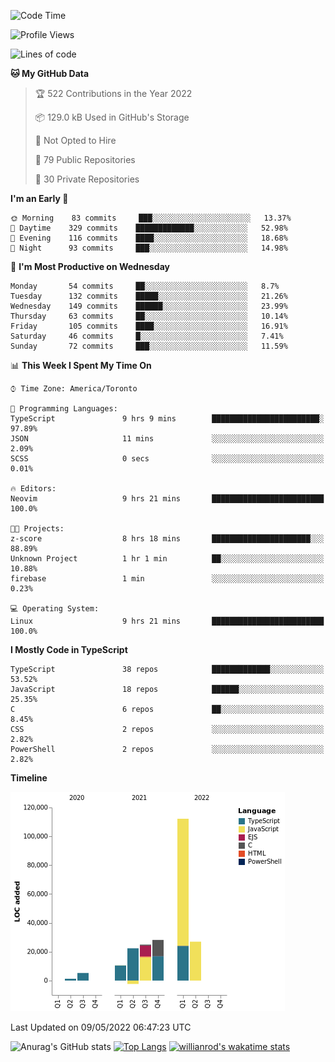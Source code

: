 <!--START_SECTION:waka-->
![Code Time](http://img.shields.io/badge/Code%20Time-228%20hrs%2024%20mins-blue)

![Profile Views](http://img.shields.io/badge/Profile%20Views-2-blue)

![Lines of code](https://img.shields.io/badge/From%20Hello%20World%20I%27ve%20Written-229%20Thousand%20lines%20of%20code-blue)

**🐱 My GitHub Data** 

> 🏆 522 Contributions in the Year 2022
 > 
> 📦 129.0 kB Used in GitHub's Storage 
 > 
> 🚫 Not Opted to Hire
 > 
> 📜 79 Public Repositories 
 > 
> 🔑 30 Private Repositories  
 > 
**I'm an Early 🐤** 

```text
🌞 Morning    83 commits     ███░░░░░░░░░░░░░░░░░░░░░░   13.37% 
🌆 Daytime    329 commits    █████████████░░░░░░░░░░░░   52.98% 
🌃 Evening    116 commits    ████░░░░░░░░░░░░░░░░░░░░░   18.68% 
🌙 Night      93 commits     ███░░░░░░░░░░░░░░░░░░░░░░   14.98%

```
📅 **I'm Most Productive on Wednesday** 

```text
Monday       54 commits     ██░░░░░░░░░░░░░░░░░░░░░░░   8.7% 
Tuesday      132 commits    █████░░░░░░░░░░░░░░░░░░░░   21.26% 
Wednesday    149 commits    ██████░░░░░░░░░░░░░░░░░░░   23.99% 
Thursday     63 commits     ██░░░░░░░░░░░░░░░░░░░░░░░   10.14% 
Friday       105 commits    ████░░░░░░░░░░░░░░░░░░░░░   16.91% 
Saturday     46 commits     █░░░░░░░░░░░░░░░░░░░░░░░░   7.41% 
Sunday       72 commits     ███░░░░░░░░░░░░░░░░░░░░░░   11.59%

```


📊 **This Week I Spent My Time On** 

```text
⌚︎ Time Zone: America/Toronto

💬 Programming Languages: 
TypeScript               9 hrs 9 mins        ████████████████████████░   97.89% 
JSON                     11 mins             ░░░░░░░░░░░░░░░░░░░░░░░░░   2.09% 
SCSS                     0 secs              ░░░░░░░░░░░░░░░░░░░░░░░░░   0.01%

🔥 Editors: 
Neovim                   9 hrs 21 mins       █████████████████████████   100.0%

🐱‍💻 Projects: 
z-score                  8 hrs 18 mins       ██████████████████████░░░   88.89% 
Unknown Project          1 hr 1 min          ██░░░░░░░░░░░░░░░░░░░░░░░   10.88% 
firebase                 1 min               ░░░░░░░░░░░░░░░░░░░░░░░░░   0.23%

💻 Operating System: 
Linux                    9 hrs 21 mins       █████████████████████████   100.0%

```

**I Mostly Code in TypeScript** 

```text
TypeScript               38 repos            █████████████░░░░░░░░░░░░   53.52% 
JavaScript               18 repos            ██████░░░░░░░░░░░░░░░░░░░   25.35% 
C                        6 repos             ██░░░░░░░░░░░░░░░░░░░░░░░   8.45% 
CSS                      2 repos             ░░░░░░░░░░░░░░░░░░░░░░░░░   2.82% 
PowerShell               2 repos             ░░░░░░░░░░░░░░░░░░░░░░░░░   2.82%

```


**Timeline**

![Chart not found](https://raw.githubusercontent.com/wise-introvert/wise-introvert/master/charts/bar_graph.png) 


 Last Updated on 09/05/2022 06:47:23 UTC
<!--END_SECTION:waka-->

![Anurag's GitHub stats](https://github-readme-stats.vercel.app/api?username=wise-introvert&count_private=true&show_icons=true)
[![Top Langs](https://github-readme-stats.vercel.app/api/top-langs/?username=wise-introvert&langs_count=10)](https://github.com/anuraghazra/github-readme-stats)
[![willianrod's wakatime stats](https://github-readme-stats.vercel.app/api/wakatime?username=wiseintrovert)](https://github.com/anuraghazra/github-readme-stats)

